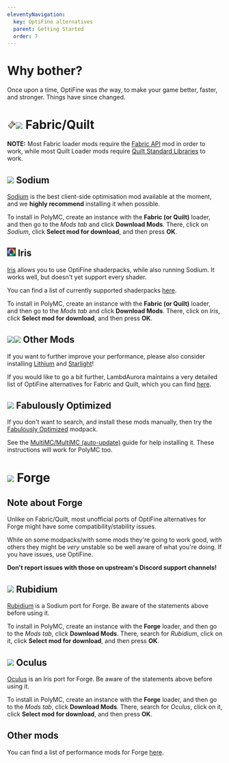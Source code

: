 ```yaml
---
eleventyNavigation:
  key: OptiFine alternatives
  parent: Getting Started
  order: 7
---
```


# Why bother?

Once upon a time, OptiFine was *the* way, to make your game better, faster, and stronger. Things have since changed.

# <img src="https://raw.githubusercontent.com/FabricMC/community/main/media/unascribed/png/fabric.png" height="20"><img src="https://raw.githubusercontent.com/QuiltMC/art/master/brand/svg/quilt_logo_dark.svg" height="20"> Fabric/Quilt 

**NOTE:** Most Fabric loader mods require the [Fabric API](../download-mods/#fabric) mod in order to work, while most Quilt Loader mods require [Quilt Standard Libraries](https://quiltmc.org/install/polymc/) to work.

##  <img src="https://cdn.modrinth.com/data/AANobbMI/icon.png" height="20"> Sodium 

[Sodium](https://modrinth.com/mod/sodium) is the best client-side optimisation mod available at the moment, and we **highly recommend** installing it when possible.

To install in PolyMC, create an instance with the **Fabric (or Quilt)** loader, and then go to the *Mods tab* and click **Download Mods**. There, click on *Sodium*, click **Select mod for download**, and then press **OK**.

## <img src="https://raw.githubusercontent.com/IrisShaders/Iris/trunk/src/main/resources/assets/iris/iris-logo.png" height="20"> Iris 

[Iris](https://irisshaders.net/) allows you to use OptiFine shaderpacks, while also running Sodium. It works well, but doesn't yet support every shader.

You can find a list of currently supported shaderpacks [here](https://github.com/IrisShaders/Iris/blob/trunk/docs/supportedshaders.md).

To install in PolyMC, create an instance with the **Fabric (or Quilt)** loader, and then go to the *Mods tab* and click **Download Mods**. There, click on *Iris*, click **Select mod for download**, and then press **OK**.

## <img src="https://cdn.modrinth.com/data/gvQqBUqZ/icon.png" height="20"><img src="https://cdn.modrinth.com/data/H8CaAYZC/icon.png" height="20"> Other Mods  

If you want to further improve your performance, please also consider installing [Lithium](https://modrinth.com/mod/lithium) and [Starlight](https://modrinth.com/mod/starlight)!

If you would like to go a bit further, LambdAurora maintains a very detailed list of OptiFine alternatives for Fabric and Quilt, which you can find [here](https://lambdaurora.dev/optifine_alternatives/).

## <img src="https://avatars.githubusercontent.com/u/92206402?s=200&v=4" height="20"> Fabulously Optimized 

If you don't want to search, and install these mods manually, then try the [Fabulously Optimized](https://github.com/Fabulously-Optimized/fabulously-optimized) modpack.

See the [MultiMC/MultiMC (auto-update)](https://fabulously-optimized.gitbook.io/modpack/readme/install-instructions#multimc) guide for help installing it. These instructions will work for PolyMC too.

# <img src="https://avatars0.githubusercontent.com/u/1390178?s=400&v=4" height="20"> Forge 

## Note about Forge

Unlike on Fabric/Quilt, most unofficial ports of OptiFine alternatives for Forge might have some compatibility/stability issues.

While on some modpacks/with some mods they're going to work good, with others they might be *very* unstable so be well aware of what you're doing. If you have issues, use OptiFine.

**Don't report issues with those on upstream's Discord support channels!**

## <img src="https://raw.githubusercontent.com/Asek3/Rubidium/e3aea98992e110b41ceed5ab128c81ff6fd98fa0/src/main/resources/icon.png" height="20"> Rubidium 

[Rubidium](https://modrinth.com/mod/rubidium) is a Sodium port for Forge. Be aware of the statements above before using it.

To install in PolyMC, create an instance with the **Forge** loader, and then go to the *Mods tab*, click **Download Mods**. There, search for *Rubidium*, click on it, click **Select mod for download**, and then press **OK**.

## <img src="https://raw.githubusercontent.com/Asek3/Oculus/1.16.5/src/main/resources/oculus-logo.png" height="20"> Oculus

[Oculus](https://modrinth.com/mod/oculus) is an Iris port for Forge. Be aware of the statements above before using it.

To install in PolyMC, create an instance with the **Forge** loader, and then go to the *Mods tab*, click **Download Mods**. There, search for *Oculus*, click on it, click **Select mod for download**, and then press **OK**.

## Other mods

You can find a list of performance mods for Forge [here](https://github.com/NordicGamerFE/usefulmods#performance-and-bug-fixing-mods).
